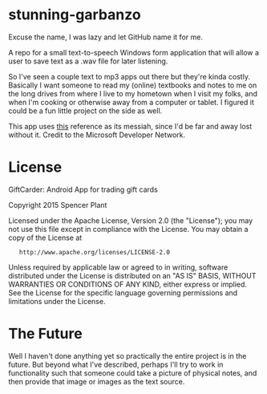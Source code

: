 # stunning-garbanzo
Excuse the name, I was lazy and let GitHub name it for me.

A repo for a small text-to-speech Windows form application that will allow a user to save text as a .wav file for later listening.

So I've seen a couple text to mp3 apps out there but they're kinda costly. Basically I want someone to read my (online) textbooks and notes to me on the long drives from where I live to my hometown when I visit my folks, and when I'm cooking or otherwise away from a computer or tablet. I figured it could be a fun little project on the side as well.

This app uses [this](https://msdn.microsoft.com/en-us/library/ms586885(v=vs.110).aspx) reference as its messiah, since I'd be far and away lost without it. Credit to the Microsoft Developer Network.

License
=======
   GiftCarder: Android App for trading gift cards
   
   Copyright 2015 Spencer Plant

   Licensed under the Apache License, Version 2.0 (the "License");
   you may not use this file except in compliance with the License.
   You may obtain a copy of the License at

       http://www.apache.org/licenses/LICENSE-2.0

   Unless required by applicable law or agreed to in writing, software
   distributed under the License is distributed on an "AS IS" BASIS,
   WITHOUT WARRANTIES OR CONDITIONS OF ANY KIND, either express or implied.
   See the License for the specific language governing permissions and
   limitations under the License.

# The Future
Well I haven't done anything yet so practically the entire project is in the future. But beyond what I've described, perhaps I'll try to work in functionality such that someone could take a picture of physical notes, and then provide that image or images as the text source.
